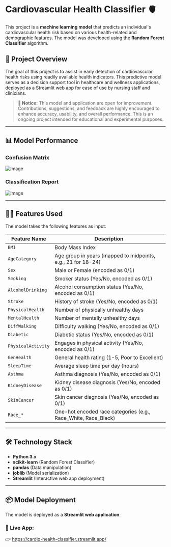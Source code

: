 # Cardiovascular Health Classifier 🫀

This project is a **machine learning model** that predicts an individual's cardiovascular health risk based on various health-related and demographic features. The model was developed using the **Random Forest Classifier** algorithm.

## 🚀 Project Overview

The goal of this project is to assist in early detection of cardiovascular health risks using readily available health indicators. This predictive model serves as a decision support tool in healthcare and wellness applications, deployed as a Streamlit web app for ease of use by nursing staff and clinicians.

> **🔔 Notice:** This model and application are open for improvement. Contributions, suggestions, and feedback are highly encouraged to enhance accuracy, usability, and overall performance. This is an ongoing project intended for educational and experimental purposes.
---

## 📊 Model Performance

### Confusion Matrix

![image](https://github.com/user-attachments/assets/fc1da2a8-8c1c-4e29-aebe-24e09c7caa81)

### Classification Report

![image](https://github.com/user-attachments/assets/1309d8cb-2d52-4b5a-8e55-a60ab31a51cb)

---

## 🧑‍⚕️ Features Used

The model takes the following features as input:

| Feature Name        | Description                                  |
|---------------------|----------------------------------------------|
| `BMI`               | Body Mass Index                              |
| `AgeCategory`       | Age group in years (mapped to midpoints, e.g., 21 for 18-24) |
| `Sex`               | Male or Female (encoded as 0/1)              |
| `Smoking`           | Smoker status (Yes/No, encoded as 0/1)       |
| `AlcoholDrinking`   | Alcohol consumption status (Yes/No, encoded as 0/1) |
| `Stroke`            | History of stroke (Yes/No, encoded as 0/1)   |
| `PhysicalHealth`    | Number of physically unhealthy days |
| `MentalHealth`      | Number of mentally unhealthy days |
| `DiffWalking`       | Difficulty walking (Yes/No, encoded as 0/1)  |
| `Diabetic`          | Diabetic status (Yes/No, encoded as 0/1)     |
| `PhysicalActivity`  | Engages in physical activity (Yes/No, encoded as 0/1) |
| `GenHealth`         | General health rating (1-5, Poor to Excellent) |
| `SleepTime`         | Average sleep time per day (hours)           |
| `Asthma`            | Asthma diagnosis (Yes/No, encoded as 0/1)    |
| `KidneyDisease`     | Kidney disease diagnosis (Yes/No, encoded as 0/1) |
| `SkinCancer`        | Skin cancer diagnosis (Yes/No, encoded as 0/1) |
| `Race_*`            | One-hot encoded race categories (e.g., Race_White, Race_Black) |

---

## 🛠 Technology Stack

- **Python 3.x**
- **scikit-learn** (Random Forest Classifier)
- **pandas** (Data manipulation)
- **joblib** (Model serialization)
- **Streamlit** (Interactive web app deployment)

---

## 📦 Model Deployment

The model is deployed as a **Streamlit web application**.

### 🔗 Live App:
👉 https://cardio-health-classifier.streamlit.app/
